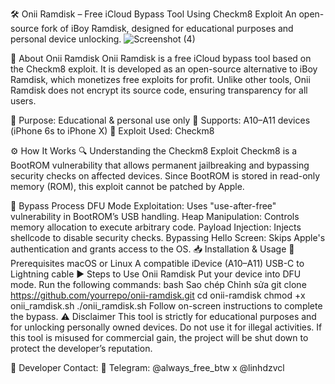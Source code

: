 🛠 Onii Ramdisk – Free iCloud Bypass Tool Using Checkm8 Exploit
An open-source fork of iBoy Ramdisk, designed for educational purposes and personal device unlocking.
![Screenshot (4)](https://github.com/user-attachments/assets/0e018ff9-d2a9-4f57-9841-9be708b70383)

📌 About Onii Ramdisk
Onii Ramdisk is a free iCloud bypass tool based on the Checkm8 exploit. It is developed as an open-source alternative to iBoy Ramdisk, which monetizes free exploits for profit. Unlike other tools, Onii Ramdisk does not encrypt its source code, ensuring transparency for all users.

🔹 Purpose: Educational & personal use only
🔹 Supports: A10–A11 devices (iPhone 6s to iPhone X)
🔹 Exploit Used: Checkm8

⚙️ How It Works
🔍 Understanding the Checkm8 Exploit
Checkm8 is a BootROM vulnerability that allows permanent jailbreaking and bypassing security checks on affected devices. Since BootROM is stored in read-only memory (ROM), this exploit cannot be patched by Apple.

🚀 Bypass Process
DFU Mode Exploitation:
Uses "use-after-free" vulnerability in BootROM’s USB handling.
Heap Manipulation:
Controls memory allocation to execute arbitrary code.
Payload Injection:
Injects shellcode to disable security checks.
Bypassing Hello Screen:
Skips Apple's authentication and grants access to the OS.
📥 Installation & Usage
🔧 Prerequisites
macOS or Linux
A compatible iDevice (A10–A11)
USB-C to Lightning cable
▶️ Steps to Use Onii Ramdisk
Put your device into DFU mode.
Run the following commands:
bash
Sao chép
Chỉnh sửa
git clone https://github.com/yourrepo/onii-ramdisk.git
cd onii-ramdisk
chmod +x onii_ramdisk.sh
./onii_ramdisk.sh
Follow on-screen instructions to complete the bypass.
⚠️ Disclaimer
This tool is strictly for educational purposes and for unlocking personally owned devices. Do not use it for illegal activities. If this tool is misused for commercial gain, the project will be shut down to protect the developer’s reputation.

📢 Developer Contact:
📌 Telegram: @always_free_btw x @linhdzvcl
